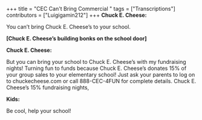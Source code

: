 +++
title = "CEC Can't Bring Commercial "
tags = ["Transcriptions"]
contributors = ["Luigigamin212"]
+++
**Chuck E. Cheese:**

You can’t bring Chuck E. Cheese’s to your school.

**[Chuck E. Cheese’s building bonks on the school door]**

**Chuck E. Cheese:**

But you can bring your school to Chuck E. Cheese’s with my fundraising nights! Turning fun to funds because Chuck E. Cheese’s donates 15% of your group sales to your elementary school! Just ask your parents to log on to chuckecheese.com or call 888-CEC-4FUN for complete details. Chuck E. Cheese’s 15% fundraising nights, 

**Kids:**

Be cool, help your school! 
